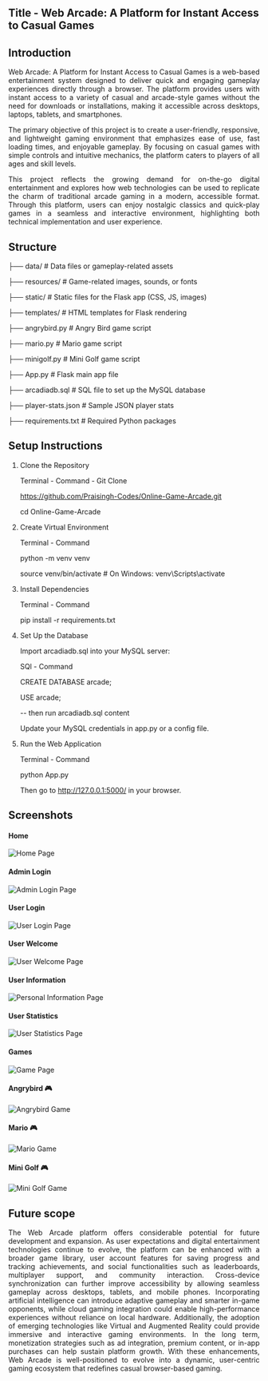 ## Title - Web Arcade: A Platform for Instant Access to Casual Games

##  Introduction

<div align="justify">

Web Arcade: A Platform for Instant Access to Casual Games is a web-based entertainment system designed to deliver quick and engaging gameplay experiences directly through a browser. The platform provides users with instant access to a variety of casual and arcade-style games without the need for downloads or installations, making it accessible across desktops, laptops, tablets, and smartphones.
  
The primary objective of this project is to create a user-friendly, responsive, and lightweight gaming environment that emphasizes ease of use, fast loading times, and enjoyable gameplay. By focusing on casual games with simple controls and intuitive mechanics, the platform caters to players of all ages and skill levels.

This project reflects the growing demand for on-the-go digital entertainment and explores how web technologies can be used to replicate the charm of traditional arcade gaming in a modern, accessible format. Through this platform, users can enjoy nostalgic classics and quick-play games in a seamless and interactive environment, highlighting both technical implementation and user experience.
</div>

##  Structure 

├── data/ # Data files or gameplay-related assets

├── resources/ # Game-related images, sounds, or fonts

├── static/ # Static files for the Flask app (CSS, JS, images)

├── templates/ # HTML templates for Flask rendering

├── angrybird.py # Angry Bird game script

├── mario.py # Mario game script

├── minigolf.py # Mini Golf game script

├── App.py # Flask main app file

├── arcadiadb.sql # SQL file to set up the MySQL database

├── player-stats.json # Sample JSON player stats

├── requirements.txt # Required Python packages

## Setup Instructions

1. Clone the Repository

    Terminal - Command - Git Clone 

    https://github.com/Praisingh-Codes/Online-Game-Arcade.git

    cd Online-Game-Arcade


2. Create Virtual Environment

   Terminal - Command
   
   python -m venv venv
   
   source venv/bin/activate # On Windows: venv\Scripts\activate


3. Install Dependencies
   
   Terminal - Command
    
   pip install -r requirements.txt


4. Set Up the Database

   Import arcadiadb.sql into your MySQL server:

   SQl - Command
  
   CREATE DATABASE arcade;
   
   USE arcade;
   
   -- then run arcadiadb.sql content
   
   Update your MySQL credentials in app.py or a config file.


5. Run the Web Application
   
   Terminal - Command
   
   python App.py

   Then go to http://127.0.0.1:5000/ in your browser.

## Screenshots

####  Home
![Home Page](outcome%20screenshots/1.home_page.png)

####  Admin Login 
![Admin Login Page](outcome%20screenshots/2.admin_login_page.png)

####  User Login 
![User Login Page](outcome%20screenshots/3.user_login_page.png)

#### User Welcome
![User Welcome Page](outcome%20screenshots/6.user_welcome_page.png)

####  User Information 
![Personal Information Page](outcome%20screenshots/7.personal_info_page.png)

####  User Statistics 
![User Statistics Page](outcome%20screenshots/8.player_states_page.png)

####  Games 
![Game Page](outcome%20screenshots/9.game_page.png)

####  Angrybird 🎮
![Angrybird Game](outcome%20screenshots/angrybird_game.png)

####  Mario 🎮
![Mario Game](outcome%20screenshots/mario_game.png)

####  Mini Golf 🎮
![Mini Golf Game](outcome%20screenshots/minigolf_game.png)


## Future scope

<div align="justify">
The Web Arcade platform offers considerable potential for future development and expansion. As user expectations and digital entertainment technologies continue to evolve, the platform can be enhanced with a broader game library, user account features for saving progress and tracking achievements, and social functionalities such as leaderboards, multiplayer support, and community interaction. Cross-device synchronization can further improve accessibility by allowing seamless gameplay across desktops, tablets, and mobile phones. Incorporating artificial intelligence can introduce adaptive gameplay and smarter in-game opponents, while cloud gaming integration could enable high-performance experiences without reliance on local hardware. Additionally, the adoption of emerging technologies like Virtual and Augmented Reality could provide immersive and interactive gaming environments. In the long term, monetization strategies such as ad integration, premium content, or in-app purchases can help sustain platform growth. With these enhancements, Web Arcade is well-positioned to evolve into a dynamic, user-centric gaming ecosystem that redefines casual browser-based gaming.
</div>

